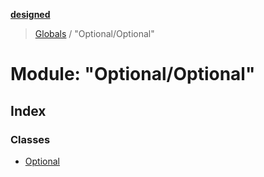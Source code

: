 **[designed](tsdoc/README.md)**

> [Globals](tsdoc/globals.md) / "Optional/Optional"

# Module: "Optional/Optional"

## Index

### Classes

* [Optional](tsdoc/classes/_optional_optional_.optional.md)

